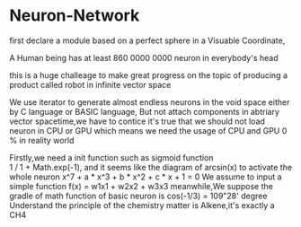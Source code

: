 # Neuron-Network
first declare a module based on a perfect sphere in a Visuable Coordinate,

A Human being has at least 860 0000 0000 neuron in everybody's head

this is a huge challeage to make great progress on the topic of producing a product called robot in infinite vector space

We use iterator to generate almost endless neurons in the void space either by C language or BASIC language,
But not attach components in abtriary vector spacetime,we have to contice it's true that we should not load neuron in CPU or GPU which means we need the usage
of CPU and GPU 0 % in reality world

Firstly,we need a init function such as sigmoid function  
    1 / 1 + Math.exp(-1),
and it seems like the diagram of arcsin(x)
to activate the whole neuron 
    x^7 + a * x^3 + b * x^2 + c * x + 1 = 0
We assume to input a simple function f(x) = w1x1 + w2x2 + w3x3 
meanwhile,We suppose the gradle of math function of basic neuron is 
cos(-1/3) = 109"28' degree 
Understand the principle of the chemistry matter is Alkene,it's exactly a CH4 
